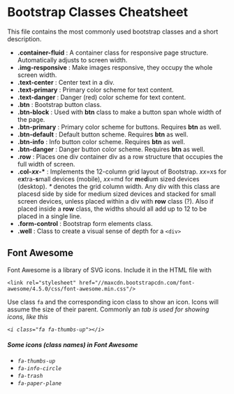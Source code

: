 # Bootstrap Classes Cheatsheet

This file contains the most commonly used bootstrap classes and a short description.

- **.container-fluid** : A container class for responsive page structure. Automatically adjusts to screen width.
- **.img-responsive** : Make images responsive, they occupy the whole screen width.
- **.text-center** : Center text in a div.
- **.text-primary** : Primary color scheme for text content.
- **.text-danger** : Danger (red) color scheme for text content.
- **.btn** : Bootstrap button class.
- **.btn-block** : Used with **btn** class to make a button span whole width of the page.
- **.btn-primary** : Primary color scheme for buttons. Requires **btn** as well.
- **.btn-default** : Default button scheme. Requires **btn** as well.
- **.btn-info** : Info button color scheme. Requires **btn** as well.
- **.btn-danger** : Danger button color scheme. Requires **btn** as well.
- **.row** : Places one div container div as a row structure that occupies the full width of screen. 
- **.col-*xx*-\*** : Implements the 12-column grid layout of Bootstrap. *xx*=xs for e**x**tra-**s**mall devices (mobile), *xx*=md for **m**e**d**ium sized devices (desktop). *\** denotes the grid column width. Any div with this class are placesd side by side for medium sized devices and stacked for small screen devices, unless placed within a div with **row** class (?). Also if placed inside a **row** class, the widths should all add up to 12 to be placed in a single line.
- **.form-control** : Bootstrap form elements class.
- **.well** : Class to create a visual sense of depth for a ```<div>```


## Font Awesome 

Font Awesome is a library of SVG icons.
Include it in the HTML file with 
```
<link rel="stylesheet" href="//maxcdn.bootstrapcdn.com/font-awesome/4.5.0/css/font-awesome.min.css"/>
```
Use class ```fa``` and the corresponding icon class to show an icon. Icons will assume the size of their parent. Commonly an <i> tab is used for showing icons, like this
```
<i class="fa fa-thumbs-up"></i>
```

#### Some icons (class names) in Font Awesome 
- ```fa-thumbs-up```
- ```fa-info-circle```
- ```fa-trash```
- ```fa-paper-plane```